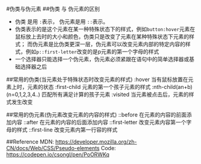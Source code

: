#伪类与伪元素
##伪类 与 伪元素的区别
 * 伪类 是用 `:`表示， 伪元素是用 `::`表示。
 * 伪类表示的是这个元素在某一种特殊状态下的样式，例如`button:hover`元素在鼠标放上去时的大小和颜色，伪类只是改变了元素在某种特殊状态下元素的样式； 而伪元素是比伪类更深一层，伪元素可以改变元素内部的特定内容的样式，例如`p::first-letter`改变的是p元素的第一个字母的样式
 * 一个选择器只能选择一个伪元素，伪元素必须紧跟在语句中的简单选择器或基础选择器之后

##常用的伪类(当元素处于特殊状态时改变元素的样式)
:hover  当有鼠标放置在元素上时，元素的状态
:first-child 元素的第一个孩子元素的样式
:nth-child(an+b)(n=0,1,2,3,4..) 匹配所有满足计算的孩子元素
:visited  当元素被点击后，元素的样式发生改变

##常用的伪元素(伪元素改变元素的内容的样式)
::before 在元素的内容的前面添加内容
::after 在元素的内容的后面添加内容
::first-letter 改变元素内容第一个字母的样式
::first-line 改变元素内第一行容的样式

##Reference
MDN: https://developer.mozilla.org/zh-CN/docs/Web/CSS/Pseudo-elements
Code: https://codepen.io/csongl/pen/PoORWKq


